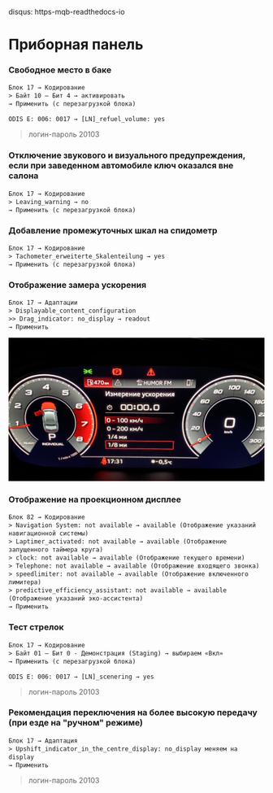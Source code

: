 disqus: https-mqb-readthedocs-io
# Приборная панель

### Свободное место в баке

```
Блок 17 → Кодирование
> Байт 10 — Бит 4 → активировать
→ Применить (с перезагрузкой блока)
```
```
ODIS E: 006: 0017 → [LN]_refuel_volume: yes
```

> логин-пароль 20103

### Отключение звукового и визуального предупреждения, если при заведенном автомобиле ключ оказался вне салона
```   
Блок 17 → Кодирование  
> Leaving_warning → no
→ Применить (с перезагрузкой блока)
```

### Добавление промежуточных шкал на спидометр
```   
Блок 17 → Кодирование  
> Tachometer_erweiterte_Skalenteilung → yes
→ Применить (с перезагрузкой блока)
```

### Отображение замера ускорения
```   
Блок 17 → Адаптации  
> Displayable_content_configuration
>> Drag_indicator: no_display → readout
→ Применить
```

![Screenshot](../images/MLB/drag_info.jpeg) 

### Отображение на проекционном дисплее
```
Блок 82 → Кодирование
> Navigation System: not available → available (Отображение указаний навигационной системы)
> Laptimer_activated: not available → available (Отображение запущенного таймера круга)
> clock: not available → available (Отображение текущего времени)
> Telephone: not available → available (Отображение входящего звонка)
> speedlimiter: not available → available (Отображение включенного лимитера)
> predictive_efficiency_assistant: not available → available (Отображение указаний эко-ассистента)
→ Применить
```

### Тест стрелок

```
Блок 17 → Кодирование
> Байт 01 — Бит 0 - Демонстрация (Staging) → выбираем «Вкл»
→ Применить (с перезагрузкой блока)
```
```
ODIS E: 006: 0017 → [LN]_scenering → yes
```
	
> логин-пароль 20103

### Рекомендация переключения на более высокую передачу (при езде на "ручном" режиме)

```
Блок 17 → Адаптация 
> Upshift_indicator_in_the_centre_display: no_display меняем на display
→ Применить
```

> логин-пароль 20103